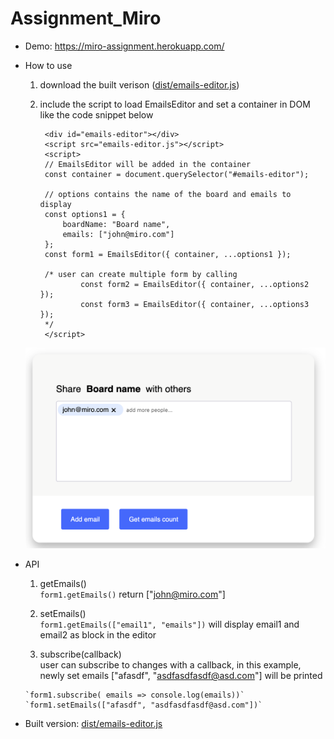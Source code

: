 # Assignment_Miro

- Demo: https://miro-assignment.herokuapp.com/

- How to use
	1. download the built verison ([dist/emails-editor.js](https://github.com/ethan-cao/Assignment_Miro/blob/master/dist/emails-editor.js "emails-editor.js"))
	2. include the script to load EmailsEditor and set a container in DOM like the code snippet below
			
			<div id="emails-editor"></div>
			<script src="emails-editor.js"></script>
			<script>
			// EmailsEditor will be added in the container
    		const container = document.querySelector("#emails-editor");
			
			// options contains the name of the board and emails to display
			const options1 = {
				boardName: "Board name",
				emails: ["john@miro.com"]
			};
			const form1 = EmailsEditor({ container, ...options1 });
			
			/* user can create multiple form by calling
					const form2 = EmailsEditor({ container, ...options2 });
					const form3 = EmailsEditor({ container, ...options3 });
			*/
			</script>
	![enter image description here](https://raw.githubusercontent.com/ethan-cao/Assignment_Miro/master/pics/example.png)

- API	
	1. getEmails()     
		`form1.getEmails()` return ["john@miro.com"]
		
	2. setEmails()    
		`form1.getEmails(["email1", "emails"])` will display email1 and email2 as block in the editor
		
	3.	subscribe(callback)     
	user can subscribe to changes with a callback, in this example, newly set emails ["afasdf", "asdfasdfasdf@asd.com"] will be printed
	
	  `form1.subscribe( emails => console.log(emails))`
	  `form1.setEmails(["afasdf", "asdfasdfasdf@asd.com"])`
	
	
-   Built version:  [dist/emails-editor.js](https://github.com/ethan-cao/Assignment_Miro/blob/master/dist/emails-editor.js "emails-editor.js")
